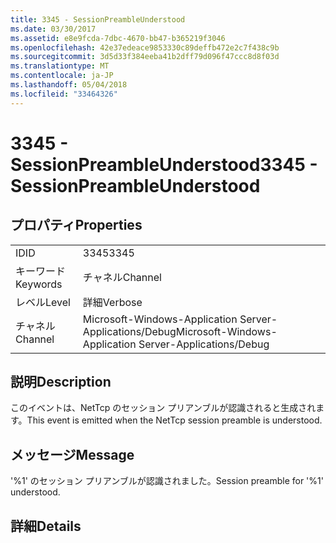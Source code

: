 ```yaml
---
title: 3345 - SessionPreambleUnderstood
ms.date: 03/30/2017
ms.assetid: e8e9fcda-7dbc-4670-bb47-b365219f3046
ms.openlocfilehash: 42e37edeace9853330c89deffb472e2c7f438c9b
ms.sourcegitcommit: 3d5d33f384eeba41b2dff79d096f47ccc8d8f03d
ms.translationtype: MT
ms.contentlocale: ja-JP
ms.lasthandoff: 05/04/2018
ms.locfileid: "33464326"
---
```

# <a name="3345---sessionpreambleunderstood"></a><span data-ttu-id="7f9bb-102">3345 - SessionPreambleUnderstood</span><span class="sxs-lookup"><span data-stu-id="7f9bb-102">3345 - SessionPreambleUnderstood</span></span>
## <a name="properties"></a><span data-ttu-id="7f9bb-103">プロパティ</span><span class="sxs-lookup"><span data-stu-id="7f9bb-103">Properties</span></span>  
  
|||  
|-|-|  
|<span data-ttu-id="7f9bb-104">ID</span><span class="sxs-lookup"><span data-stu-id="7f9bb-104">ID</span></span>|<span data-ttu-id="7f9bb-105">3345</span><span class="sxs-lookup"><span data-stu-id="7f9bb-105">3345</span></span>|  
|<span data-ttu-id="7f9bb-106">キーワード</span><span class="sxs-lookup"><span data-stu-id="7f9bb-106">Keywords</span></span>|<span data-ttu-id="7f9bb-107">チャネル</span><span class="sxs-lookup"><span data-stu-id="7f9bb-107">Channel</span></span>|  
|<span data-ttu-id="7f9bb-108">レベル</span><span class="sxs-lookup"><span data-stu-id="7f9bb-108">Level</span></span>|<span data-ttu-id="7f9bb-109">詳細</span><span class="sxs-lookup"><span data-stu-id="7f9bb-109">Verbose</span></span>|  
|<span data-ttu-id="7f9bb-110">チャネル</span><span class="sxs-lookup"><span data-stu-id="7f9bb-110">Channel</span></span>|<span data-ttu-id="7f9bb-111">Microsoft-Windows-Application Server-Applications/Debug</span><span class="sxs-lookup"><span data-stu-id="7f9bb-111">Microsoft-Windows-Application Server-Applications/Debug</span></span>|  
  
## <a name="description"></a><span data-ttu-id="7f9bb-112">説明</span><span class="sxs-lookup"><span data-stu-id="7f9bb-112">Description</span></span>  
 <span data-ttu-id="7f9bb-113">このイベントは、NetTcp のセッション プリアンブルが認識されると生成されます。</span><span class="sxs-lookup"><span data-stu-id="7f9bb-113">This event is emitted when the NetTcp session preamble is understood.</span></span>  
  
## <a name="message"></a><span data-ttu-id="7f9bb-114">メッセージ</span><span class="sxs-lookup"><span data-stu-id="7f9bb-114">Message</span></span>  
 <span data-ttu-id="7f9bb-115">'%1' のセッション プリアンブルが認識されました。</span><span class="sxs-lookup"><span data-stu-id="7f9bb-115">Session preamble for '%1' understood.</span></span>  
  
## <a name="details"></a><span data-ttu-id="7f9bb-116">詳細</span><span class="sxs-lookup"><span data-stu-id="7f9bb-116">Details</span></span>
